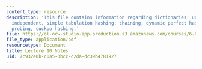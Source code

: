 ```yaml
---
content_type: resource
description: 'This file contains information regarding dictionaries: universal, k-wise
  independent, simple tabulation hashing; chaining, dynamic perfect hashing, linear
  probing, cuckoo hashing.'
file: https://ol-ocw-studio-app-production.s3.amazonaws.com/courses/6-851-advanced-data-structures-spring-2012/7c932e0bc0a53bccc2dadc39b4781927_MIT6_851S12_Lec10.pdf
file_type: application/pdf
resourcetype: Document
title: Lecture 10 Notes
uid: 7c932e0b-c0a5-3bcc-c2da-dc39b4781927
---
```

